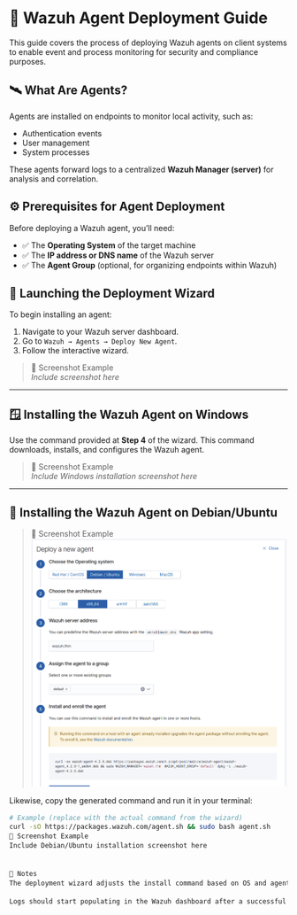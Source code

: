 
# 📘 Wazuh Agent Deployment Guide

This guide covers the process of deploying Wazuh agents on client systems to enable event and process monitoring for security and compliance purposes.

## 🛰️ What Are Agents?

Agents are installed on endpoints to monitor local activity, such as:

- Authentication events
- User management
- System processes

These agents forward logs to a centralized **Wazuh Manager (server)** for analysis and correlation.

## ⚙️ Prerequisites for Agent Deployment

Before deploying a Wazuh agent, you’ll need:

- ✅ The **Operating System** of the target machine
- ✅ The **IP address or DNS name** of the Wazuh server
- ✅ The **Agent Group** (optional, for organizing endpoints within Wazuh)

## 🚀 Launching the Deployment Wizard

To begin installing an agent:

1. Navigate to your Wazuh server dashboard.
2. Go to `Wazuh → Agents → Deploy New Agent`.
3. Follow the interactive wizard.

> 📸 Screenshot Example  
> *Include screenshot here*

---

## 🪟 Installing the Wazuh Agent on Windows

Use the command provided at **Step 4** of the wizard. This command downloads, installs, and configures the Wazuh agent.

> 📸 Screenshot Example  
> *Include Windows installation screenshot here*

---

## 🐧 Installing the Wazuh Agent on Debian/Ubuntu
> 📸 Screenshot Example  
> ![Wazuh Deployment Wizard Screenshot](./Deploy_agent.png)

Likewise, copy the generated command and run it in your terminal:

```bash
# Example (replace with the actual command from the wizard)
curl -sO https://packages.wazuh.com/agent.sh && sudo bash agent.sh
📸 Screenshot Example
Include Debian/Ubuntu installation screenshot here


📌 Notes
The deployment wizard adjusts the install command based on OS and agent group.

Logs should start populating in the Wazuh dashboard after a successful install.
